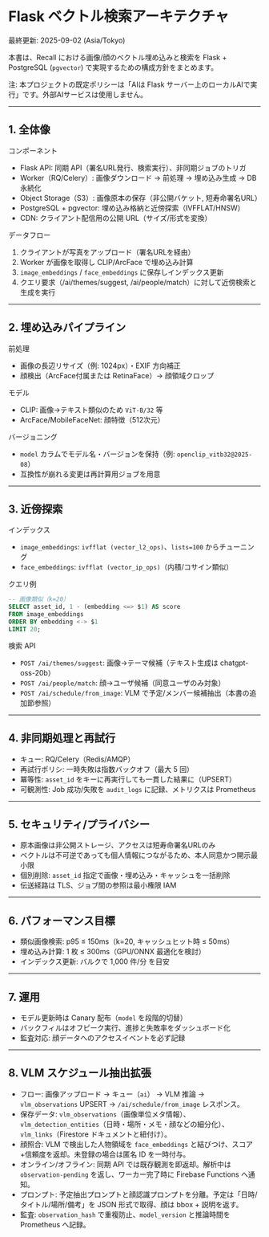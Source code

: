# Flask ベクトル検索アーキテクチャ

最終更新: 2025-09-02 (Asia/Tokyo)

本書は、Recall における画像/顔のベクトル埋め込みと検索を Flask + PostgreSQL (`pgvector`) で実現するための構成方針をまとめます。

注: 本プロジェクトの既定ポリシーは「AIは Flask サーバー上のローカルAIで実行」です。外部AIサービスは使用しません。

---

## 1. 全体像

コンポーネント
- Flask API: 同期 API（署名URL発行、検索実行）、非同期ジョブのトリガ
- Worker（RQ/Celery）: 画像ダウンロード → 前処理 → 埋め込み生成 → DB 永続化
- Object Storage（S3）: 画像原本の保存（非公開バケット, 短寿命署名URL）
- PostgreSQL + pgvector: 埋め込み格納と近傍探索（IVFFLAT/HNSW）
- CDN: クライアント配信用の公開 URL（サイズ/形式を変換）

データフロー
1) クライアントが写真をアップロード（署名URLを経由）
2) Worker が画像を取得し CLIP/ArcFace で埋め込み計算
3) `image_embeddings` / `face_embeddings` に保存しインデックス更新
4) クエリ要求（/ai/themes/suggest, /ai/people/match）に対して近傍検索と生成を実行

---

## 2. 埋め込みパイプライン

前処理
- 画像の長辺リサイズ（例: 1024px）・EXIF 方向補正
- 顔検出（ArcFace付属または RetinaFace）→ 顔領域クロップ

モデル
- CLIP: 画像→テキスト類似のため `ViT-B/32` 等
- ArcFace/MobileFaceNet: 顔特徴（512次元）

バージョニング
- `model` カラムでモデル名・バージョンを保持（例: `openclip_vitb32@2025-08`）
- 互換性が崩れる変更は再計算用ジョブを用意

---

## 3. 近傍探索

インデックス
- `image_embeddings`: `ivfflat (vector_l2_ops)`、`lists=100` からチューニング
- `face_embeddings`: `ivfflat (vector_ip_ops)`（内積/コサイン類似）

クエリ例
```sql
-- 画像類似（k=20）
SELECT asset_id, 1 - (embedding <=> $1) AS score
FROM image_embeddings
ORDER BY embedding <-> $1
LIMIT 20;
```

検索 API
- `POST /ai/themes/suggest`: 画像→テーマ候補（テキスト生成は chatgpt-oss-20b）
- `POST /ai/people/match`: 顔→ユーザ候補（同意ユーザのみ対象）
- `POST /ai/schedule/from_image`: VLM で予定/メンバー候補抽出（本書の追加節参照）

---

## 4. 非同期処理と再試行

- キュー: RQ/Celery（Redis/AMQP）
- 再試行ポリシ: 一時失敗は指数バックオフ（最大 5 回）
- 冪等性: `asset_id` をキーに再実行しても一貫した結果に（UPSERT）
- 可観測性: Job 成功/失敗を `audit_logs` に記録、メトリクスは Prometheus

---

## 5. セキュリティ/プライバシー

- 原本画像は非公開ストレージ、アクセスは短寿命署名URLのみ
- ベクトルは不可逆であっても個人情報につながるため、本人同意かつ開示最小限
- 個別削除: `asset_id` 指定で画像・埋め込み・キャッシュを一括削除
- 伝送経路は TLS、ジョブ間の参照は最小権限 IAM

---

## 6. パフォーマンス目標

- 類似画像検索: p95 ≤ 150ms（k=20, キャッシュヒット時 ≤ 50ms）
- 埋め込み計算: 1 枚 ≤ 300ms（GPU/ONNX 最適化を検討）
- インデックス更新: バルクで 1,000 件/分 を目安

---

## 7. 運用

- モデル更新時は Canary 配布（`model` を段階的切替）
- バックフィルはオフピーク実行、進捗と失敗率をダッシュボード化
- 監査対応: 顔データへのアクセスイベントを必ず記録

---

## 8. VLM スケジュール抽出拡張

- フロー: 画像アップロード → キュー（`ai`） → VLM 推論 → `vlm_observations` UPSERT → `/ai/schedule/from_image` レスポンス。
- 保存データ: `vlm_observations`（画像単位メタ情報）、`vlm_detection_entities`（日時・場所・メモ・顔などの細分化）、`vlm_links`（Firestore ドキュメントと紐付け）。
- 顔照合: VLM で検出した人物領域を `face_embeddings` と結びつけ、スコア+信頼度を返却。未登録の場合は匿名 ID を一時付与。
- オンライン/オフライン: 同期 API では既存観測を即返却。解析中は `observation-pending` を返し、ワーカー完了時に Firebase Functions へ通知。
- プロンプト: 予定抽出プロンプトと顔認識プロンプトを分離。予定は「日時/タイトル/場所/備考」を JSON 形式で取得、顔は bbox + 説明を返す。
- 監査: `observation_hash` で重複防止、`model_version` と推論時間を Prometheus へ記録。
